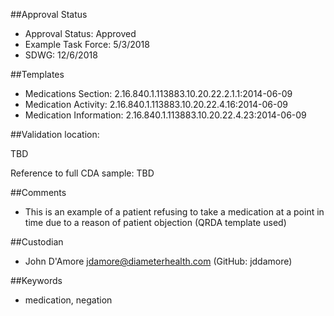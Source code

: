 ##Approval Status

* Approval Status: Approved
* Example Task Force: 5/3/2018
* SDWG: 12/6/2018

##Templates

* Medications Section: 2.16.840.1.113883.10.20.22.2.1.1:2014-06-09
* Medication Activity: 2.16.840.1.113883.10.20.22.4.16:2014-06-09
* Medication Information: 2.16.840.1.113883.10.20.22.4.23:2014-06-09

##Validation location:

TBD

Reference to full CDA sample: TBD

##Comments

* This is an example of a patient refusing to take a medication at a point in time due to a reason of patient objection (QRDA template used)

##Custodian

* John D'Amore jdamore@diameterhealth.com (GitHub: jddamore)

##Keywords

* medication, negation
